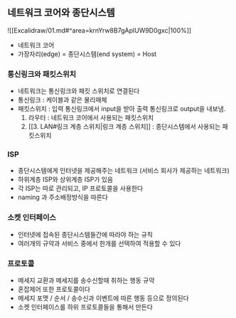 ## 네트워크 코어와 종단시스템

![[Excalidraw/01.md#^area=krnYrw8B7gApIUW9D0gxc|100%]] 
- 네트워크 코어
- 가장자리(edge) = 종단시스템(end system) = Host


### 통신링크와 패킷스위치

- 네트워크는 통신링크와 패킷 스위치로 연결된다
- 통신링크 : 케이블과 같은 물리매체
- 패킷스위치 : 입력 통신링크에서 input을 받아 출력 통신링크로 output을 내보냄.
	1) 라우터 : 네트워크 코어에서 사용되는 패킷스위치
	2) [[3. LAN#링크 계층 스위치|링크 계층 스위치]] : 종단시스템에서 사용되는 패킷스위치


### ISP

- 종단시스템에게 인터넷을 제공해주는 네트워크 (서비스 회사가 제공하는 네트워크)
- 하위계층 ISP와 상위계층 ISP가 있음
- 각 ISP는 따로 관리되고, IP 프로토콜을 사용한다
- naming 과 주소배정방식을 따른다


### 소켓 인터페이스

- 인터넷에 접속된 종단시스템들간에 따라야 하는 규칙
- 여러개의 규약과 서비스 중에서 한개를 선택하여 적용할 수 있다


### 프로토콜

- 메세지 교환과 메세지를 송수신할때 취하는 행동 규약
- 혼잡제어 또한 프로토콜이다
- 메세지 포맷 / 순서 / 송수신과 이벤트에 따른 행동 등으로 정의된다
- 소켓 인터페이스를 하위 프로토콜들을 통해서 만든다